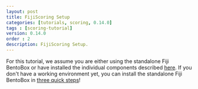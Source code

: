```yaml
---
layout: post
title: FijiScoring Setup
categories: [tutorials, scoring, 0.14.0]
tags : [scoring-tutorial]
version: 0.14.0
order : 2
description: FijiScoring Setup.
---
```

For this tutorial, we assume you are either using the standalone Fiji BentoBox or have
installed the individual components described [here](http://www.fiji.org/getstarted/).
If you don't have a working environment yet, you can install the standalone Fiji BentoBox
in [three quick steps](http://www.fiji.org/#tryit)!


